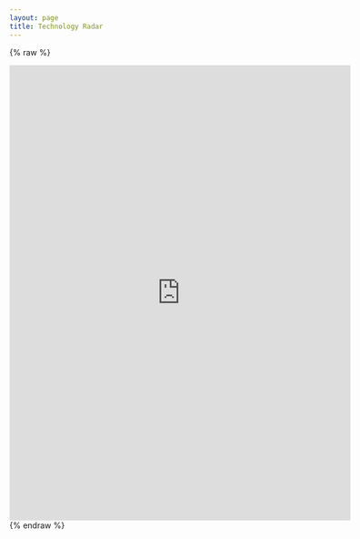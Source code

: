 ```yaml
---
layout: page
title: Technology Radar
---
```


{% raw %}
<iframe frameborder="no" border="0" marginwidth="0" marginheight="0" width="600" height="800" src="https://radar.thoughtworks.com/?sheetId=https%3A%2F%2Fdocs.google.com%2Fspreadsheets%2Fd%2F1mf_8yGi_wsYGADhTI1dafgRFplunA2URxmkNXOjwLuI%2Fedit%23gid%3D0"></iframe>
{% endraw %}
